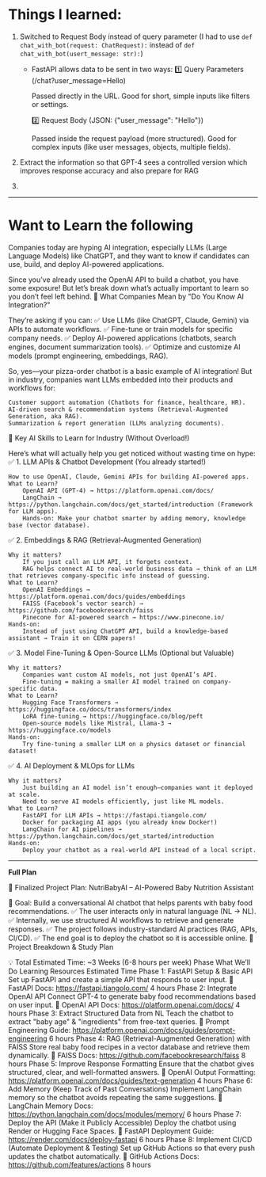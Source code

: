 # Things I learned:

1. Switched to Request Body instead of query parameter
    (I had to use `def chat_with_bot(request: ChatRequest):` instead of `def chat_with_bot(usert_message: str):`)
    - FastAPI allows data to be sent in two ways:
        1️⃣ Query Parameters (/chat?user_message=Hello)

        Passed directly in the URL.
        Good for short, simple inputs like filters or settings.

        2️⃣ Request Body (JSON: {"user_message": "Hello"})

        Passed inside the request payload (more structured).
        Good for complex inputs (like user messages, objects, multiple fields).

2. Extract the information so that GPT-4 sees a controlled version which improves response accuracy and also prepare for RAG

3. 

---

# Want to Learn the following

Companies today are hyping AI integration, especially LLMs (Large Language Models) like ChatGPT, and they want to know if candidates can use, build, and deploy AI-powered applications.

Since you’ve already used the OpenAI API to build a chatbot, you have some exposure! But let’s break down what’s actually important to learn so you don’t feel left behind.
🔹 What Companies Mean by "Do You Know AI Integration?"

They’re asking if you can:
✅ Use LLMs (like ChatGPT, Claude, Gemini) via APIs to automate workflows.
✅ Fine-tune or train models for specific company needs.
✅ Deploy AI-powered applications (chatbots, search engines, document summarization tools).
✅ Optimize and customize AI models (prompt engineering, embeddings, RAG).

So, yes—your pizza-order chatbot is a basic example of AI integration! But in industry, companies want LLMs embedded into their products and workflows for:

    Customer support automation (Chatbots for finance, healthcare, HR).
    AI-driven search & recommendation systems (Retrieval-Augmented Generation, aka RAG).
    Summarization & report generation (LLMs analyzing documents).

🔹 Key AI Skills to Learn for Industry (Without Overload!)

Here’s what will actually help you get noticed without wasting time on hype:
✅ 1. LLM APIs & Chatbot Development (You already started!)

    How to use OpenAI, Claude, Gemini APIs for building AI-powered apps.
    What to Learn?
        OpenAI API (GPT-4) → https://platform.openai.com/docs/
        LangChain → https://python.langchain.com/docs/get_started/introduction (Framework for LLM apps).
        Hands-on: Make your chatbot smarter by adding memory, knowledge base (vector database).

✅ 2. Embeddings & RAG (Retrieval-Augmented Generation)

    Why it matters?
        If you just call an LLM API, it forgets context.
        RAG helps connect AI to real-world business data → think of an LLM that retrieves company-specific info instead of guessing.
    What to Learn?
        OpenAI Embeddings → https://platform.openai.com/docs/guides/embeddings
        FAISS (Facebook’s vector search) → https://github.com/facebookresearch/faiss
        Pinecone for AI-powered search → https://www.pinecone.io/
    Hands-on:
        Instead of just using ChatGPT API, build a knowledge-based assistant → Train it on CERN papers!

✅ 3. Model Fine-Tuning & Open-Source LLMs (Optional but Valuable)

    Why it matters?
        Companies want custom AI models, not just OpenAI’s API.
        Fine-tuning = making a smaller AI model trained on company-specific data.
    What to Learn?
        Hugging Face Transformers → https://huggingface.co/docs/transformers/index
        LoRA fine-tuning → https://huggingface.co/blog/peft
        Open-source models like Mistral, Llama-3 → https://huggingface.co/models
    Hands-on:
        Try fine-tuning a smaller LLM on a physics dataset or financial dataset!

✅ 4. AI Deployment & MLOps for LLMs

    Why it matters?
        Just building an AI model isn’t enough—companies want it deployed at scale.
        Need to serve AI models efficiently, just like ML models.
    What to Learn?
        FastAPI for LLM APIs → https://fastapi.tiangolo.com/
        Docker for packaging AI apps (you already know Docker!)
        LangChain for AI pipelines → https://python.langchain.com/docs/get_started/introduction
    Hands-on:
        Deploy your chatbot as a real-world API instead of a local script.

---

**Full Plan**

🚀 Finalized Project Plan: NutriBabyAI – AI-Powered Baby Nutrition Assistant

📌 Goal: Build a conversational AI chatbot that helps parents with baby food recommendations.
✅ The user interacts only in natural language (NL → NL).
✅ Internally, we use structured AI workflows to retrieve and generate responses.
✅ The project follows industry-standard AI practices (RAG, APIs, CI/CD).
✅ The end goal is to deploy the chatbot so it is accessible online.
📌 Project Breakdown & Study Plan

💡 Total Estimated Time: ~3 Weeks (6-8 hours per week)
Phase	What We’ll Do	Learning Resources	Estimated Time
Phase 1: FastAPI Setup & Basic API	Set up FastAPI and create a simple API that responds to user input.	📖 FastAPI Docs: https://fastapi.tiangolo.com/	4 hours
Phase 2: Integrate OpenAI API	Connect GPT-4 to generate baby food recommendations based on user input.	📖 OpenAI API Docs: https://platform.openai.com/docs/	4 hours
Phase 3: Extract Structured Data from NL	Teach the chatbot to extract "baby age" & "ingredients" from free-text queries.	📖 Prompt Engineering Guide: https://platform.openai.com/docs/guides/prompt-engineering	6 hours
Phase 4: RAG (Retrieval-Augmented Generation) with FAISS	Store real baby food recipes in a vector database and retrieve them dynamically.	📖 FAISS Docs: https://github.com/facebookresearch/faiss	8 hours
Phase 5: Improve Response Formatting	Ensure that the chatbot gives structured, clear, and well-formatted answers.	📖 OpenAI Output Formatting: https://platform.openai.com/docs/guides/text-generation	4 hours
Phase 6: Add Memory (Keep Track of Past Conversations)	Implement LangChain memory so the chatbot avoids repeating the same suggestions.	📖 LangChain Memory Docs: https://python.langchain.com/docs/modules/memory/	6 hours
Phase 7: Deploy the API (Make it Publicly Accessible)	Deploy the chatbot using Render or Hugging Face Spaces.	📖 FastAPI Deployment Guide: https://render.com/docs/deploy-fastapi	6 hours
Phase 8: Implement CI/CD (Automate Deployment & Testing)	Set up GitHub Actions so that every push updates the chatbot automatically.	📖 GitHub Actions Docs: https://github.com/features/actions	8 hours
